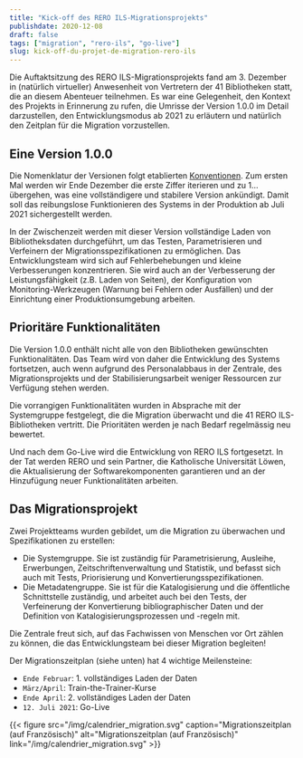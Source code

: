 ```yaml
---
title: "Kick-off des RERO ILS-Migrationsprojekts"
publishdate: 2020-12-08
draft: false
tags: ["migration", "rero-ils", "go-live"]
slug: kick-off-du-projet-de-migration-rero-ils
---
```


Die Auftaktsitzung des RERO ILS-Migrationsprojekts fand am 3. Dezember in (natürlich virtueller) Anwesenheit von Vertretern der 41 Bibliotheken statt, die an diesem Abenteuer teilnehmen. Es war eine Gelegenheit, den Kontext des Projekts in Erinnerung zu rufen, die Umrisse der Version 1.0.0 im Detail darzustellen, den Entwicklungsmodus ab 2021 zu erläutern und natürlich den Zeitplan für die Migration vorzustellen.

<!--more-->

## Eine Version 1.0.0

Die Nomenklatur der Versionen folgt etablierten [Konventionen][1]. Zum ersten Mal werden wir Ende Dezember die erste Ziffer iterieren und zu 1... übergehen, was eine vollständigere und stabilere Version ankündigt. Damit soll das reibungslose Funktionieren des Systems in der Produktion ab Juli 2021 sichergestellt werden.

[1]: https://semver.org/

In der Zwischenzeit werden mit dieser Version vollständige Laden von Bibliotheksdaten durchgeführt, um das Testen, Parametrisieren und Verfeinern der Migrationsspezifikationen zu ermöglichen. Das Entwicklungsteam wird sich auf Fehlerbehebungen und kleine Verbesserungen konzentrieren. Sie wird auch an der Verbesserung der Leistungsfähigkeit (z.B. Laden von Seiten), der Konfiguration von Monitoring-Werkzeugen (Warnung bei Fehlern oder Ausfällen) und der Einrichtung einer Produktionsumgebung arbeiten.

## Prioritäre Funktionalitäten

Die Version 1.0.0 enthält nicht alle von den Bibliotheken gewünschten Funktionalitäten. Das Team wird von daher die Entwicklung des Systems fortsetzen, auch wenn aufgrund des Personalabbaus in der Zentrale, des Migrationsprojekts und der Stabilisierungsarbeit weniger Ressourcen zur Verfügung stehen werden.

Die vorrangigen Funktionalitäten wurden in Absprache mit der Systemgruppe festgelegt, die die Migration überwacht und die 41 RERO ILS-Bibliotheken vertritt. Die Prioritäten werden je nach Bedarf regelmässig neu bewertet.

Und nach dem Go-Live wird die Entwicklung von RERO ILS fortgesetzt. In der Tat werden RERO und sein Partner, die Katholische Universität Löwen, die Aktualisierung der Softwarekomponenten garantieren und an der Hinzufügung neuer Funktionalitäten arbeiten.

## Das Migrationsprojekt

Zwei Projektteams wurden gebildet, um die Migration zu überwachen und Spezifikationen zu erstellen:

* Die Systemgruppe. Sie ist zuständig für Parametrisierung, Ausleihe, Erwerbungen, Zeitschriftenverwaltung und Statistik, und befasst sich auch mit Tests, Priorisierung und Konvertierungsspezifikationen.
* Die Metadatengruppe. Sie ist für die Katalogisierung und die öffentliche Schnittstelle zuständig, und arbeitet auch bei den Tests, der Verfeinerung der Konvertierung bibliographischer Daten und der Definition von Katalogisierungsprozessen und -regeln mit.

Die Zentrale freut sich, auf das Fachwissen von Menschen vor Ort zählen zu können, die das Entwicklungsteam bei dieser Migration begleiten!

Der Migrationszeitplan (siehe unten) hat 4 wichtige Meilensteine:

* `Ende Februar`: 1. vollständiges Laden der Daten
* `März/April`: Train-the-Trainer-Kurse
* `Ende April`: 2. vollständiges Laden der Daten
* `12. Juli 2021`: Go-Live

{{< figure src="/img/calendrier_migration.svg" caption="Migrationszeitplan (auf Französisch)" alt="Migrationszeitplan (auf Französisch)" link="/img/calendrier_migration.svg" >}}

